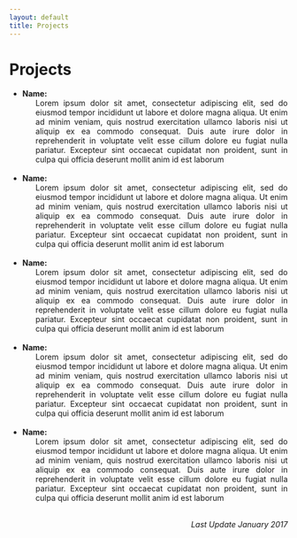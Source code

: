 ```yaml
---
layout: default
title: Projects
---
```


<div class="post" align="justify">
	<h1 class="pageTitle">Projects</h1>
<p>
<ul>
	<li><b>Name:</b>
	 		<ul style="list-style-type: none;">
				<li>Lorem ipsum dolor sit amet, consectetur adipiscing elit, sed do eiusmod tempor incididunt ut labore et dolore magna aliqua. Ut enim ad minim veniam, quis nostrud exercitation ullamco laboris nisi ut aliquip ex ea commodo consequat. Duis aute irure dolor in reprehenderit in voluptate velit esse cillum dolore eu fugiat nulla pariatur. Excepteur sint occaecat cupidatat non proident, sunt in culpa qui officia deserunt mollit anim id est laborum </li><br>
			</ul>
	</li>
	<li><b>Name:</b>
	 		<ul style="list-style-type: none;">
				<li>Lorem ipsum dolor sit amet, consectetur adipiscing elit, sed do eiusmod tempor incididunt ut labore et dolore magna aliqua. Ut enim ad minim veniam, quis nostrud exercitation ullamco laboris nisi ut aliquip ex ea commodo consequat. Duis aute irure dolor in reprehenderit in voluptate velit esse cillum dolore eu fugiat nulla pariatur. Excepteur sint occaecat cupidatat non proident, sunt in culpa qui officia deserunt mollit anim id est laborum </li>
			</ul> <br>
	</li>
	<li><b>Name:</b>
	 		<ul style="list-style-type: none;">
				<li>Lorem ipsum dolor sit amet, consectetur adipiscing elit, sed do eiusmod tempor incididunt ut labore et dolore magna aliqua. Ut enim ad minim veniam, quis nostrud exercitation ullamco laboris nisi ut aliquip ex ea commodo consequat. Duis aute irure dolor in reprehenderit in voluptate velit esse cillum dolore eu fugiat nulla pariatur. Excepteur sint occaecat cupidatat non proident, sunt in culpa qui officia deserunt mollit anim id est laborum</li>
			</ul> <br>
	</li>
	<li><b>Name:</b>
	 		<ul style="list-style-type: none;">
				<li>Lorem ipsum dolor sit amet, consectetur adipiscing elit, sed do eiusmod tempor incididunt ut labore et dolore magna aliqua. Ut enim ad minim veniam, quis nostrud exercitation ullamco laboris nisi ut aliquip ex ea commodo consequat. Duis aute irure dolor in reprehenderit in voluptate velit esse cillum dolore eu fugiat nulla pariatur. Excepteur sint occaecat cupidatat non proident, sunt in culpa qui officia deserunt mollit anim id est laborum</li>
			</ul> <br>
	</li>
	<li><b>Name:</b>
	 		<ul style="list-style-type: none;">
				<li>Lorem ipsum dolor sit amet, consectetur adipiscing elit, sed do eiusmod tempor incididunt ut labore et dolore magna aliqua. Ut enim ad minim veniam, quis nostrud exercitation ullamco laboris nisi ut aliquip ex ea commodo consequat. Duis aute irure dolor in reprehenderit in voluptate velit esse cillum dolore eu fugiat nulla pariatur. Excepteur sint occaecat cupidatat non proident, sunt in culpa qui officia deserunt mollit anim id est laborum</li>
			</ul> <br>
	</li>
</ul>
 </p>
</div>

<div style="text-align: right"> <i>Last Update January 2017</i> </div>
